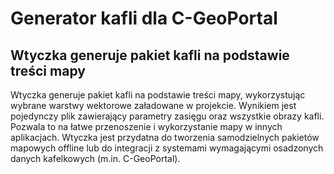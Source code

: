 # Generator kafli dla C-GeoPortal

## Wtyczka generuje pakiet kafli na podstawie treści mapy

Wtyczka generuje pakiet kafli na podstawie treści mapy, wykorzystując wybrane warstwy wektorowe załadowane w projekcie. Wynikiem jest pojedynczy plik zawierający parametry zasięgu oraz wszystkie obrazy kafli. Pozwala to na łatwe przenoszenie i wykorzystanie mapy w innych aplikacjach. Wtyczka jest przydatna do tworzenia samodzielnych pakietów mapowych offline lub do integracji z systemami wymagającymi osadzonych danych kafelkowych (m.in. C-GeoPortal).
